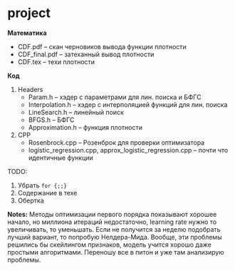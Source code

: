 # project

<b>Математика</b>
<ul><li>CDF.pdf – скан черновиков вывода функции плотности
<li>CDF_final.pdf – затеханный вывод плотности
<li>CDF.tex – техи плотности</ul>
  
<b>Код</b>
<ol>
<li>Headers<ul><li>Param.h – хэдер с параметрами для лин. поиска и БФГС
  <li>Interpolation.h – хэдер с интерполяцией функций для лин. поиска
  <li>LineSearch.h – линейный поиск
  <li>BFGS.h – БФГС
  <li>Approximation.h – функция плотности</ul>
<li>CPP<ul><li>Rosenbrock.cpp – Розенброк для проверки оптимизатора
  <li>logistic_regression.cpp,  approx_logistic_regression.cpp – почти что идентичные функции</ul>
</ol>

TODO:
<ol><li>Убрать <code>for {;;}</code>
  <li>Содержание в техе
  <li>Обертка
</ol>

<b>Notes:</b>
Методы оптимизации первого порядка показывают хорошее начало, но миллиона итераций недостаточно, learning rate нужно то увеличивать, то уменьшать. Если не получится за неделю подобрать лучший вариант, то попробую Нелдера-Мида. Вообще, эти проблемы решились бы скейлингом признаков, модель учится хорошо даже простыми алгоритмами. Переношу все в питон и уже там анализирую проблемы.
